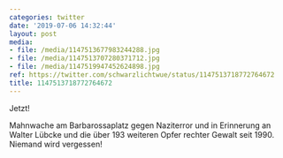 ```yaml
---
categories: twitter
date: '2019-07-06 14:32:44'
layout: post
media:
- file: /media/1147513677983244288.jpg
- file: /media/1147513707280371712.jpg
- file: /media/1147519947452624898.jpg
ref: https://twitter.com/schwarzlichtwue/status/1147513718772764672
title: 1147513718772764672
---
```

Jetzt!

Mahnwache am Barbarossaplatz gegen Naziterror und in Erinnerung an Walter Lübcke und die über 193 weiteren Opfer rechter Gewalt seit 1990. 
Niemand wird vergessen! 